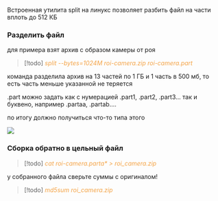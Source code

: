 Встроенная утилита split на линукс позволяет разбить файл на части вплоть до 512 КБ  

### Разделить файл  

для примера взят архив с образом камеры от роя

> [!todo] 
> <span style="color: #f4a448">*split --bytes=1024M roi-camera.zip roi-camera.part*</span> 

команда разделила архив на 13 частей по 1 ГБ и 1 часть в 500 мб, то есть часть меньше указанной не теряется  

.part можно задать как с нумерацией .part1, .part2, .part3... так и буквено, например .partaa, .partab....  

по итогу должно получиться что-то типа этого  

![](https://complitech.aspro.cloud/files/download/4ef3919d-4512-11ef-919e-fa163e2ff576)

### Сборка обратно в цельный файл  

> [!todo] 
> <span style="color: #f4a448">*cat roi-camera.parta\* > roi_camera.zip*</span> 

у собранного файла сверьте суммы с оригиналом!

> [!todo] 
> <span style="color: #f4a448">*md5sum roi_camera.zip*</span>